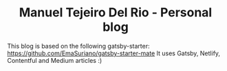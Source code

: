 <h1 align="center">
  Manuel Tejeiro Del Rio - Personal blog
</h1>

This blog is based on the following gatsby-starter: https://github.com/EmaSuriano/gatsby-starter-mate
It uses Gatsby, Netlify, Contentful and Medium articles :)
